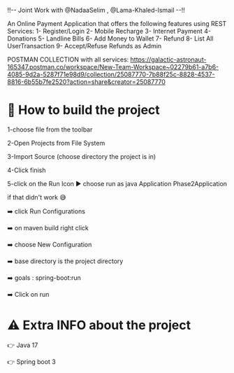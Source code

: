 
!!-- Joint Work with @NadaaSelim , @Lama-Khaled-Ismail --!!

An Online Payment Application that offers the following features using REST Services:
1- Register/Login
2- Mobile Recharge 
3- Internet Payment
4- Donations
5- Landline Bills
6- Add Money to Wallet
7- Refund
8- List All UserTransaction
9- Accept/Refuse Refunds as Admin

POSTMAN COLLECTION with all services: https://galactic-astronaut-165347.postman.co/workspace/New-Team-Workspace~02279b61-a7b6-4085-9d2a-5287f71e98d9/collection/25087770-7b88f25c-8828-4537-8816-6b55b7fe2520?action=share&creator=25087770

# :red_circle: How to build the project
1-choose file from the toolbar

2-Open Projects from File System

3-Import Source (choose directory the project is in)

4-Click finish

5-click on the Run Icon :arrow_forward: choose run as java Application Phase2Application  

if that didn't work  :sweat_smile:

:arrow_right: click Run Configurations

:arrow_right: on maven build right click 
                    
:arrow_right: choose New Configuration
                    
:arrow_right: base directory is the project directory
                    
:arrow_right: goals : spring-boot:run
                    
:arrow_right: Click on run

# :warning: Extra INFO about the project

:point_right: Java 17

:point_right: Spring boot 3
